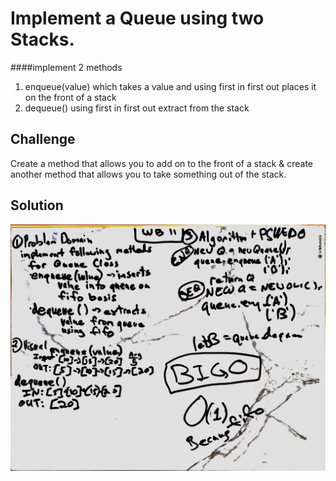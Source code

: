 # Implement a Queue using two Stacks.
####implement 2 methods
1. enqueue(value) which takes a value and using first in first out places it on the front of a stack
2. dequeue() using first in first out extract from the stack


## Challenge
Create a method that allows you to add on to the front of a stack & create another method that allows you to take something out of the stack.  

## Solution
![whiteboard](assets/queue_with_Stacks.jpg)